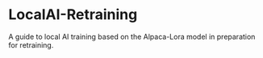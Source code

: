 # LocalAI-Retraining
A guide to local AI training based on the Alpaca-Lora model in preparation for retraining.
